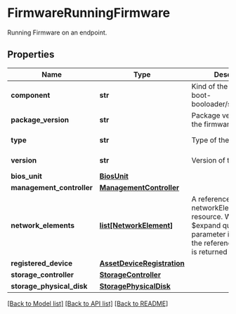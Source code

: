 # FirmwareRunningFirmware

Running Firmware on an endpoint. 
## Properties
Name | Type | Description | Notes
------------ | ------------- | ------------- | -------------
**component** | **str** | Kind of the firmware - boot-booloader/system/kernel.   | [optional] [readonly] 
**package_version** | **str** | Package version which the firmware belongs to.   | [optional] [readonly] 
**type** | **str** | Type of the firmware.   | [optional] [readonly] 
**version** | **str** | Version of the firmware.    | [optional] [readonly] 
**bios_unit** | [**BiosUnit**](.md) |  | [optional] 
**management_controller** | [**ManagementController**](.md) |  | [optional] 
**network_elements** | [**list[NetworkElement]**](NetworkElement.md) | A reference to a networkElement resource. When the $expand query parameter is specified, the referenced resource is returned inline.  | [optional] 
**registered_device** | [**AssetDeviceRegistration**](.md) |  | [optional] 
**storage_controller** | [**StorageController**](.md) |  | [optional] 
**storage_physical_disk** | [**StoragePhysicalDisk**](.md) |  | [optional] 

[[Back to Model list]](../README.md#documentation-for-models) [[Back to API list]](../README.md#documentation-for-api-endpoints) [[Back to README]](../README.md)


